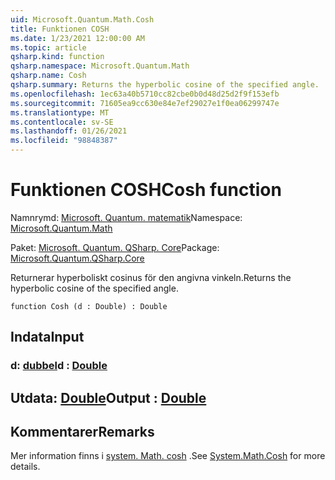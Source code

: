 ```yaml
---
uid: Microsoft.Quantum.Math.Cosh
title: Funktionen COSH
ms.date: 1/23/2021 12:00:00 AM
ms.topic: article
qsharp.kind: function
qsharp.namespace: Microsoft.Quantum.Math
qsharp.name: Cosh
qsharp.summary: Returns the hyperbolic cosine of the specified angle.
ms.openlocfilehash: 1ec63a40b5710cc82cbe0b0d48d25d2f9f153efb
ms.sourcegitcommit: 71605ea9cc630e84e7ef29027e1f0ea06299747e
ms.translationtype: MT
ms.contentlocale: sv-SE
ms.lasthandoff: 01/26/2021
ms.locfileid: "98848387"
---
```

# <a name="cosh-function"></a><span data-ttu-id="f0ddf-102">Funktionen COSH</span><span class="sxs-lookup"><span data-stu-id="f0ddf-102">Cosh function</span></span>

<span data-ttu-id="f0ddf-103">Namnrymd: [Microsoft. Quantum. matematik](xref:Microsoft.Quantum.Math)</span><span class="sxs-lookup"><span data-stu-id="f0ddf-103">Namespace: [Microsoft.Quantum.Math](xref:Microsoft.Quantum.Math)</span></span>

<span data-ttu-id="f0ddf-104">Paket: [Microsoft. Quantum. QSharp. Core](https://nuget.org/packages/Microsoft.Quantum.QSharp.Core)</span><span class="sxs-lookup"><span data-stu-id="f0ddf-104">Package: [Microsoft.Quantum.QSharp.Core](https://nuget.org/packages/Microsoft.Quantum.QSharp.Core)</span></span>


<span data-ttu-id="f0ddf-105">Returnerar hyperboliskt cosinus för den angivna vinkeln.</span><span class="sxs-lookup"><span data-stu-id="f0ddf-105">Returns the hyperbolic cosine of the specified angle.</span></span>

```qsharp
function Cosh (d : Double) : Double
```


## <a name="input"></a><span data-ttu-id="f0ddf-106">Indata</span><span class="sxs-lookup"><span data-stu-id="f0ddf-106">Input</span></span>

### <a name="d--double"></a><span data-ttu-id="f0ddf-107">d: [dubbel](xref:microsoft.quantum.lang-ref.double)</span><span class="sxs-lookup"><span data-stu-id="f0ddf-107">d : [Double](xref:microsoft.quantum.lang-ref.double)</span></span>





## <a name="output--double"></a><span data-ttu-id="f0ddf-108">Utdata: [Double](xref:microsoft.quantum.lang-ref.double)</span><span class="sxs-lookup"><span data-stu-id="f0ddf-108">Output : [Double](xref:microsoft.quantum.lang-ref.double)</span></span>



## <a name="remarks"></a><span data-ttu-id="f0ddf-109">Kommentarer</span><span class="sxs-lookup"><span data-stu-id="f0ddf-109">Remarks</span></span>

<span data-ttu-id="f0ddf-110">Mer information finns i [system. Math. cosh](https://docs.microsoft.com/dotnet/api/system.math.cosh) .</span><span class="sxs-lookup"><span data-stu-id="f0ddf-110">See [System.Math.Cosh](https://docs.microsoft.com/dotnet/api/system.math.cosh) for more details.</span></span>
